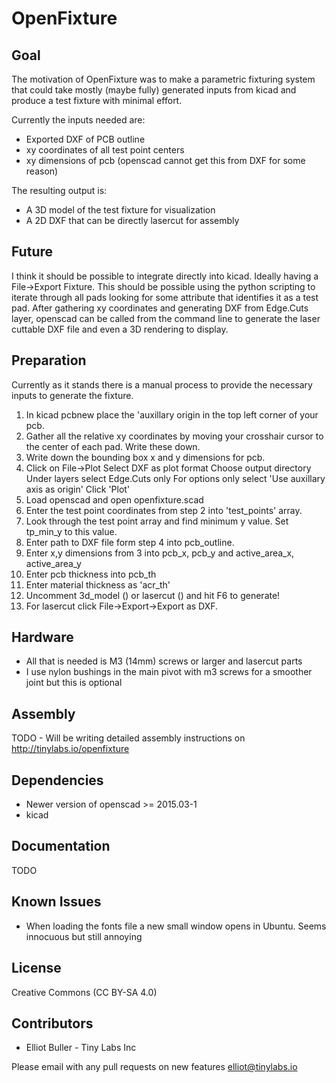 # OpenFixture

## Goal
The motivation of OpenFixture was to make a parametric fixturing system that could take mostly (maybe fully) generated inputs from kicad and produce a test fixture with minimal effort.

Currently the inputs needed are:
  * Exported DXF of PCB outline
  * xy coordinates of all test point centers
  * xy dimensions of pcb (openscad cannot get this from DXF for some reason)

The resulting output is:
  * A 3D model of the test fixture for visualization
  * A 2D DXF that can be directly lasercut for assembly

## Future
I think it should be possible to integrate directly into kicad. Ideally having a File->Export Fixture. This should be possible using the python scripting to iterate through all pads looking for some attribute that identifies it as a test pad. After gathering xy coordinates and generating DXF from Edge.Cuts layer, openscad can be called from the command line to generate the laser cuttable DXF file and even a 3D rendering to display.

## Preparation
Currently as it stands there is a manual process to provide the necessary inputs to generate the fixture.
  1. In kicad pcbnew place the 'auxillary origin in the top left corner of your pcb.
  2. Gather all the relative xy coordinates by moving your crosshair cursor to the center of each pad. Write these down.
  3. Write down the bounding box x and y dimensions for pcb.
  4. Click on File->Plot
     Select DXF as plot format
     Choose output directory
     Under layers select Edge.Cuts only
     For options only select 'Use auxillary axis as origin'
     Click 'Plot'
  5. Load openscad and open openfixture.scad
  6. Enter the test point coordinates from step 2 into 'test_points' array.
  7. Look through the test point array and find minimum y value. Set tp_min_y to this value.
  8. Enter path to DXF file form step 4 into pcb_outline.
  9. Enter x,y dimensions from 3 into pcb_x, pcb_y and active_area_x, active_area_y
  10. Enter pcb thickness into pcb_th
  11. Enter material thickness as 'acr_th'
  12. Uncomment 3d_model () or lasercut () and hit F6 to generate!
  13. For lasercut click File->Export->Export as DXF.
  

## Hardware
  * All that is needed is M3 (14mm) screws or larger and lasercut parts
  * I use nylon bushings in the main pivot with m3 screws for a smoother joint but this is optional 

## Assembly
TODO - Will be writing detailed assembly instructions on http://tinylabs.io/openfixture

## Dependencies
  * Newer version of openscad >= 2015.03-1
  * kicad

## Documentation
TODO

## Known Issues
  * When loading the fonts file a new small window opens in Ubuntu. Seems innocuous but still annoying

## License
Creative Commons (CC BY-SA 4.0)

## Contributors
  * Elliot Buller - Tiny Labs Inc

Please email with any pull requests on new features
elliot@tinylabs.io